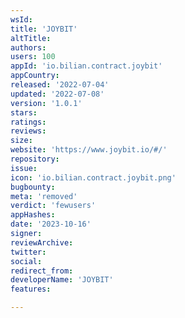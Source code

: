 ```yaml
---
wsId: 
title: 'JOYBIT'
altTitle: 
authors: 
users: 100
appId: 'io.bilian.contract.joybit'
appCountry: 
released: '2022-07-04'
updated: '2022-07-08'
version: '1.0.1'
stars: 
ratings: 
reviews: 
size: 
website: 'https://www.joybit.io/#/'
repository: 
issue: 
icon: 'io.bilian.contract.joybit.png'
bugbounty: 
meta: 'removed'
verdict: 'fewusers'
appHashes: 
date: '2023-10-16'
signer: 
reviewArchive: 
twitter: 
social: 
redirect_from: 
developerName: 'JOYBIT'
features: 

---
```


